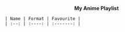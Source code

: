<div align="center">

  **My Anime Playlist** </div>

```
| Name | Format | Favourite |
| :--: | :----: | :-------: |
````
